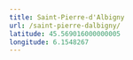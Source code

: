 ```yaml
---
title: Saint-Pierre-d'Albigny
url: /saint-pierre-dalbigny/
latitude: 45.569016000000005
longitude: 6.1548267
---
```

